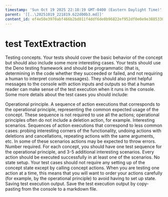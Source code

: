 ```yaml
---
timestamp: 'Sun Oct 19 2025 22:18:19 GMT-0400 (Eastern Daylight Time)'
parent: '[[..\20251019_221819.622d00b3.md]]'
content_id: ef4e50e3970abf466b2bd011f4ddf6de0b96822ef952df0e0e9e3885330e9216
---
```


# test TextExtraction

Testing concepts. Your tests should cover the basic behavior of the concept but should also include some more interesting cases. Your tests should use the Deno testing framework and should be programmatic (that is, determining in the code whether they succeeded or failed, and not requiring a human to interpret console messages). They should also print helpful messages to the console with action inputs and outputs so that a human reader can make sense of the test execution when it runs in the console. Some more details about the test cases you should include:

Operational principle. A sequence of action executions that corresponds to the operational principle, representing the common expected usage of the concept. These sequence is not required to use all the actions; operational principles often do not include a deletion action, for example.
Interesting scenarios. Sequences of action executions that correspond to less common cases: probing interesting corners of the functionality, undoing actions with deletions and cancellations, repeating actions with the same arguments, etc. In some of these scenarios actions may be expected to throw errors.
Number required. For each concept, you should have one test sequence for the operational principle, and 3-5 additional interesting scenarios. Every action should be executed successfully in at least one of the scenarios.
No state setup. Your test cases should not require any setting up of the concept state except by calling concept actions. When you are testing one action at a time, this means that you will want to order your actions carefully (for example, by the operational principle) to avoid having to set up state.
Saving test execution output. Save the test execution output by copy-pasting from the console to a markdown file.
